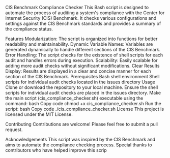 CIS Benchmark Compliance Checker
This Bash script is designed to automate the process of auditing a system's compliance with the Center for Internet Security (CIS) Benchmark. It checks various configurations and settings against the CIS Benchmark standards and provides a summary of the compliance status.

Features
Modularization: The script is organized into functions for better readability and maintainability.
Dynamic Variable Names: Variables are generated dynamically to handle different sections of the CIS Benchmark.
Error Handling: The script checks for the existence of shell scripts for each audit and handles errors during execution.
Scalability: Easily scalable for adding more audit checks without significant modifications.
Clear Results Display: Results are displayed in a clear and concise manner for each section of the CIS Benchmark.
Prerequisites
Bash shell environment
Shell scripts for individual audit checks located in the issues directory
Usage
Clone or download the repository to your local machine.
Ensure the shell scripts for individual audit checks are placed in the issues directory.
Make the main script (cis_compliance_checker.sh) executable using the command:
bash
Copy code
chmod +x cis_compliance_checker.sh
Run the script:
bash
Copy code
./cis_compliance_checker.sh
License
This project is licensed under the MIT License.

Contributing
Contributions are welcome! Please feel free to submit a pull request.

Acknowledgements
This script was inspired by the CIS Benchmark and aims to automate the compliance checking process.
Special thanks to contributors who have helped improve this scrip
